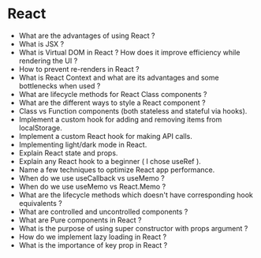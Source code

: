 # React

- What are the advantages of using React ?
- What is JSX ?
- What is Virtual DOM in React ? How does it improve efficiency while rendering the UI ?
- How to prevent re-renders in React ?
- What is React Context and what are its advantages and some bottlenecks when used ?
- What are lifecycle methods for React Class components ?
- What are the different ways to style a React component ?
- Class vs Function components (both stateless and stateful via hooks).
- Implement a custom hook for adding and removing items from localStorage.
- Implement a custom React hook for making API calls.
- Implementing light/dark mode in React.
- Explain React state and props.
- Explain any React hook to a beginner ( I chose useRef ).
- Name a few techniques to optimize React app performance.
- When do we use useCallback vs useMemo ?
- When do we use useMemo vs React.Memo ?
- What are the lifecycle methods which doesn't have corresponding hook equivalents ?
- What are controlled and uncontrolled components ?
- What are Pure components in React ?
- What is the purpose of using super constructor with props argument ?
- How do we implement lazy loading in React ?
- What is the importance of key prop in React ?

